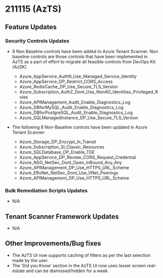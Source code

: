 # 211115 (AzTS)

## Feature Updates

### Security Controls Updates
* 8 Non Baseline controls have been added to Azure Tenant Scanner. Non baseline controls are those controls that have been implemented in AzTS as a part of effort to migrate all feasible controls from DevOps Kit (AzSK).

    * Azure_AppService_AuthN_Use_Managed_Service_Identity
	* Azure_AppService_DP_Restrict_CORS_Access
    * Azure_RedisCache_DP_Use_Secure_TLS_Version
    * Azure_Subscription_AuthZ_Dont_Use_NonAD_Identities_Privileged_Roles
    * Azure_APIManagement_Audit_Enable_Diagnostics_Log
	* Azure_DBforMySQL_Audit_Enable_Diagnostics_Log
	* Azure_DBforPostgreSQL_Audit_Enable_Diagnostics_Log
    * Azure_SQLManagedInstance_DP_Use_Secure_TLS_Version

* The following 8 Non-Baseline controls have been updated in Azure Tenant Scanner:

    * Azure_Storage_DP_Encrypt_In_Transit
    * Azure_Subscription_SI_Classic_Resources
    * Azure_SQLDatabase_DP_Enable_TDE 
    * Azure_AppService_DP_Review_CORS_Request_Credential
    * Azure_NSG_NetSec_Dont_Open_InBound_Any_Any
    * Azure_APIManagement_DP_Use_HTTPS_URL_Scheme
    * Azure_ERvNet_NetSec_Dont_Use_VNet_Peerings
    * Azure_APIManagement_DP_Use_HTTPS_URL_Scheme


### Bulk Remediation Scripts Updates
* N/A

## Tenant Scanner Framework Updates
* N/A

## Other Improvements/Bug fixes

* The AzTS UI now supports caching of filters as per the last selection made by the user. 
* The ‘Did you Know’ section in the AzTS UI now uses lesser screen real-estate and can be dismissed/hidden for a week. 
